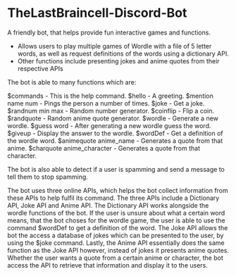 # TheLastBraincell-Discord-Bot

A friendly bot, that helps provide fun interactive games and functions.
  - Allows users to play multiple games of Wordle with a file of 5 letter words, as well as request definitions of the words using a dictionary API.
  - Other functions include presenting jokes and anime quotes from their respective APIs

The bot is able to many functions which are:

  $commands - This is the help command.
  $hello - A greeting.
  $mention name num - Pings the person a number of times.
  $joke - Get a joke.
  $randnum min max - Random number generator.
  $coinflip - Flip a coin.
  $randquote - Random anime quote generator.
  $wordle - Generate a new wordle.
  $guess word - After generating a new wordle guess the word.
  $giveup - Display the answer to the wordle.
  $wordDef - Get a definition of the wordle word.
  $animequote anime_name - Generates a quote from that anime.
  $charquote anime_character - Generates a quote from that character.

The bot is also able to detect if a user is spamming and send a message to tell them to stop spamming.

The bot uses three online APIs, which helps the bot collect information from these APIs to help fulfil its command. The three APIs include a
Dictionary API, Joke API and Anime API. The Dictionary API works alongside the wordle functions of the bot. If the user is unsure about what
a certain word means, that the bot choses for the wordle game, the user is able to use the command $wordDef to get a definition of the word.
The Joke API allows the bot the access a database of jokes which can be presented to the user, by using the $joke command. Lastly, the Anime 
API essentially does the same function as the Joke API however, instead of jokes it presents anime quotes. Whether the user wants a quote 
from a certain anime or character, the bot access the API to retrieve that information and display it to the users. 
